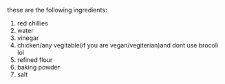 
these are the following ingredients:
1.  red chillies
2.  water 
3. vinegar
4. chicken/any vegitable(if you are vegan/vegiterian)and dont use brocoli lol
5.  refined flour
6.  baking powder
7. salt

